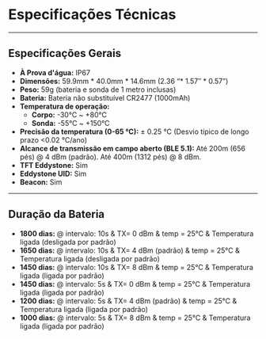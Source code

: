 # Especificações Técnicas

---

## Especificações Gerais

* **À Prova d'água:** IP67
* **Dimensões:** 59.9mm * 40.0mm * 14.6mm (2.36 “* 1.57″ * 0.57”)
* **Peso:** 59g (bateria e sonda de 1 metro inclusas)
* **Bateria:** Bateria não substituível CR2477 (1000mAh)
* **Temperatura de operação:**
    * **Corpo:** -30℃ ~ +80℃
    * **Sonda:** -55℃ ~ +150℃
* **Precisão da temperatura (0-65 ℃):** ± 0.25 ℃ (Desvio típico de longo prazo <0.02 °C/ano)
* **Alcance de transmissão em campo aberto (BLE 5.1):** Até 200m (656 pés) @ 4 dBm (padrão). Até 400m (1312 pés) @ 8 dBm.
* **TFT Eddystone:** Sim
* **Eddystone UID:** Sim
* **Beacon:** Sim

---

## Duração da Bateria

* **1800 dias:** @ intervalo: 10s & TX= 0 dBm & temp = 25℃ & Temperatura ligada (desligada por padrão)
* **1650 dias:** @ intervalo: 10s & TX= 4 dBm (padrão) & temp = 25℃ & Temperatura ligada (desligada por padrão)
* **1450 dias:** @ intervalo: 10s & TX= 8 dBm & temp = 25℃ & Temperatura ligada (ligada por padrão)
* **1450 dias:** @ intervalo: 5s & TX= 0 dBm & temp = 25℃ & Temperatura ligada (ligada por padrão)
* **1200 dias:** @ intervalo: 5s & TX= 4 dBm (padrão) & temp = 25℃ & Temperatura ligada (ligada por padrão)
* **1000 dias:** @ intervalo: 5s & TX= 8 dBm & temp = 25℃ & Temperatura ligada (ligada por padrão)
